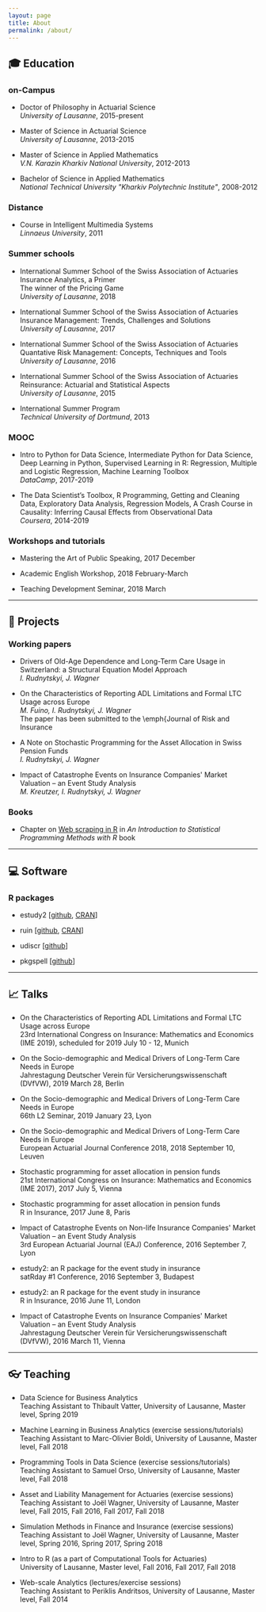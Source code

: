 ```yaml
---
layout: page
title: About
permalink: /about/
---
```


## :mortar_board: Education 

### on-Campus

* Doctor of Philosophy in Actuarial Science <br />
*University of Lausanne*, 2015-present

* Master of Science in Actuarial Science <br />
*University of Lausanne*, 2013-2015

* Master of Science in Applied Mathematics <br />
*V.N. Karazin Kharkiv National University*, 2012-2013

* Bachelor of Science in Applied Mathematics <br />
*National Technical University "Kharkiv Polytechnic Institute"*, 2008-2012

### Distance

* Course in Intelligent Multimedia Systems <br />
*Linnaeus University*, 2011

### Summer schools

* International Summer School of the Swiss Association of Actuaries <br />
Insurance Analytics, a Primer <br />
The winner of the Pricing Game <br />
*University of Lausanne*, 2018


* International Summer School of the Swiss Association of Actuaries <br />
Insurance Management: Trends, Challenges and Solutions <br />
*University of Lausanne*, 2017

* International Summer School of the Swiss Association of Actuaries <br />
Quantative Risk Management: Concepts, Techniques and Tools <br />
*University of Lausanne*, 2016

* International Summer School of the Swiss Association of Actuaries <br />
Reinsurance: Actuarial and Statistical Aspects <br />
*University of Lausanne*, 2015

* International Summer Program <br />
*Technical University of Dortmund*, 2013

### MOOC

* Intro to Python for Data Science, Intermediate Python for Data Science, Deep Learning in Python, Supervised Learning in R: Regression, Multiple and Logistic Regression, Machine Learning Toolbox <br />
*DataCamp*, 2017-2019

* The Data Scientist’s Toolbox, R Programming, Getting and Cleaning Data, Exploratory Data Analysis, Regression Models, A Crash Course in Causality: Inferring Causal Effects from Observational Data <br />
*Coursera*, 2014-2019

### Workshops and tutorials

* Mastering the Art of Public Speaking, 2017 December 

* Academic English Workshop, 2018 February-March

* Teaching Development Seminar, 2018 March

----

## :memo: Projects

### Working papers

* Drivers of Old-Age Dependence and Long-Term Care Usage in Switzerland: a Structural Equation Model Approach <br />
*I. Rudnytskyi, J. Wagner*

* On the Characteristics of Reporting ADL Limitations and Formal LTC Usage across Europe <br />
*M. Fuino, I. Rudnytskyi, J. Wagner* <br/>
The paper has been submitted to the \emph{Journal of Risk and Insurance

* A Note on Stochastic Programming for the Asset Allocation in Swiss Pension Funds <br />
*I. Rudnytskyi, J. Wagner*

* Impact of Catastrophe Events on Insurance Companies' Market Valuation – an Event Study Analysis <br />
*M. Kreutzer, I. Rudnytskyi, J. Wagner*

### Books

* Chapter on [Web scraping in R](https://smac-group.github.io/ds/web-scraping-in-r.html) in *An Introduction to Statistical Programming Methods with R* book

----

## :computer: Software 

### R packages

* estudy2 [[github](https://github.com/irudnyts/estudy2), [CRAN](https://cran.r-project.org/web/packages/estudy2/index.html)]

* ruin [[github](https://github.com/irudnyts/ruin), [CRAN](https://cran.r-project.org/web/packages/ruin/index.html)]

* udiscr [[github](https://github.com/irudnyts/udiscr)]

* pkgspell [[github](https://github.com/irudnyts/pkgspell)]

----

## :chart_with_upwards_trend: Talks 

* On the Characteristics of Reporting ADL Limitations and Formal LTC Usage across Europe <br />
23rd International Congress on Insurance: Mathematics and Economics (IME 2019), scheduled for 2019 July 10 - 12, Munich

* On the Socio-demographic and Medical Drivers of Long-Term Care Needs in Europe <br />
Jahrestagung Deutscher Verein f&uuml;r Versicherungswissenschaft (DVfVW), 2019 March 28, Berlin

* On the Socio-demographic and Medical Drivers of Long-Term Care Needs in Europe <br />
66th L2 Seminar, 2019 January 23, Lyon

* On the Socio-demographic and Medical Drivers of Long-Term Care Needs in Europe <br />
European Actuarial Journal Conference 2018, 2018 September 10, Leuven

* Stochastic programming for asset allocation in pension funds <br />
21st International Congress on Insurance: Mathematics and Economics (IME 2017), 2017 July 5, Vienna

* Stochastic programming for asset allocation in pension funds <br />
R in Insurance, 2017 June 8, Paris

* Impact of Catastrophe Events on Non-life Insurance Companies' Market Valuation – an Event Study Analysis <br />
3rd European Actuarial Journal (EAJ) Conference, 2016 September 7, Lyon

* estudy2: an R package for the event study in insurance <br />
satRday #1 Conference, 2016 September 3, Budapest

* estudy2: an R package for the event study in insurance <br />
R in Insurance, 2016 June 11, London

* Impact of Catastrophe Events on Insurance Companies' Market Valuation – an Event Study Analysis <br />
Jahrestagung Deutscher Verein f&uuml;r Versicherungswissenschaft (DVfVW), 2016 March 11, Vienna

----

## :eyeglasses: Teaching 

* Data Science for Business Analytics <br />
Teaching Assistant to Thibault Vatter, University of Lausanne, Master level, Spring 2019

* Machine Learning in Business Analytics (exercise sessions/tutorials) <br />
Teaching Assistant to Marc-Olivier Boldi, University of Lausanne, Master level, Fall 2018

* Programming Tools in Data Science (exercise sessions/tutorials) <br />
Teaching Assistant to Samuel Orso, University of Lausanne, Master level, Fall 2018

* Asset and Liability Management for Actuaries (exercise sessions) <br />
Teaching Assistant to Jo&euml;l Wagner, University of Lausanne, Master level, Fall 2015, Fall 2016, Fall 2017, Fall 2018

* Simulation Methods in Finance and Insurance (exercise sessions) <br />
Teaching Assistant to Jo&euml;l Wagner, University of Lausanne, Master level, Spring 2016, Spring 2017, Spring 2018

* Intro to R (as a part of Computational Tools for Actuaries) <br />
University of Lausanne, Master level, Fall 2016, Fall 2017, Fall 2018

* Web-scale Analytics (lectures/exercise sessions) <br />
Teaching Assistant to Periklis Andritsos, University of Lausanne, Master level, Fall 2014